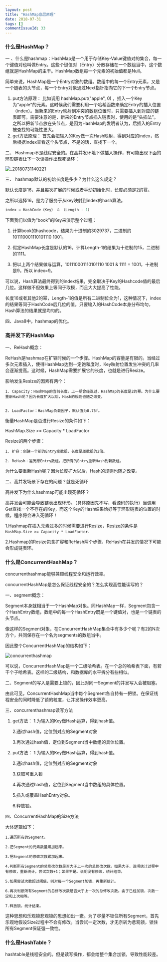```yaml
---
layout: post
title: "HashMap底层原理"
date: 2018-07-31
tags: []
commentIssueId: 33
---
```


### 什么是HashMap？

一 、什么是hashmap：HashMap是一个用于存储Key-Value键值对的集合，每一个键值对也叫做Entry。这些个键值对（Entry）分散存储在一个数组当中，这个数组就是HashMap的主干。HashMap数组每一个元素的初始值都是Null。

简单来说，HashMap是一个Entry对象的数组。数组中的每一个Entry元素，又是一个链表的头节点，每一个Entry对象通过Next指针指向它的下一个Entry节点。

1. put方法原理：
    比如调用 hashMap.put("apple", 0) ，插入一个Key为“apple"的元素。这时候我们需要利用一个哈希函数来确定Entry的插入位置（index）。当新来的Entry映射到冲突的数组位置时，只需要插入到对应的链表即可。需要注意的是，新来的Entry节点插入链表时，使用的是“头插法”。之所以把新节点放在头节点，是因为HashMap的发明者认为，后插入的Entry被查找的可能性更大。
2. get方法原理：
    首先会把输入的Key做一次Hash映射，得到对应的index，然后根据index查看这个头节点，不是的话，查找下一个。

二、 Hashmap不是线程安全的。在高并发环境下做插入操作，有可能出现下面的环形链表让下一次读操作出现死循环：

![_20180731140221](https://user-images.githubusercontent.com/20008525/43440632-9a1ad608-94ca-11e8-9c43-026f16146226.png)

三、 hashmap默认的初始长度是多少？为什么这么规定？

默认长度是16，并且每次扩展的时候或者手动初始化时，长度必须是2的幂。

之所以选择16，是为了服务于从key映射到index的hash算法。
```java
index = HashCode（Key） & （Length - 1）
```
下面我们以值为“book”的Key来演示整个过程：

1. 计算book的hashcode，结果为十进制的3029737，二进制的101110001110101110 1001。

2. 假定HashMap长度是默认的16，计算Length-1的结果为十进制的15，二进制的1111。

3. 把以上两个结果做与运算，101110001110101110 1001 & 1111 = 1001，十进制是9，所以 index=9。

可以说，Hash算法最终得到的index结果，完全取决于Key的Hashcode值的最后几位。这样做不但效果上等同于取模，而且大大提高了性能。

长度16或者其他2的幂，Length-1的值是所有二进制位全为1，这种情况下，index的结果等同于HashCode后几位的值。只要输入的HashCode本身分布均匀，Hash算法的结果就是均匀的。

四、Java8中，hashmap的优化。

### 高并发下的HashMap

一、ReHash概念：  

ReHash是hashmap在扩容时候的一个步骤。HashMap的容量是有限的。当经过多次元素插入，使得HashMap达到一定饱和度时，Key映射位置发生冲突的几率会逐渐提高。这时候，HashMap需要扩展它的长度，也就是进行Resize。

影响发生Resize的因素有两个：

    1. Capacity：HashMap的当前长度。上一期曾经说过，HashMap的长度是2的幂。为什么要重新Hash呢？因为长度扩大以后，Hash的规则也随之改变。


    2. LoadFactor：HashMap负载因子，默认值为0.75f。

衡量HashMap是否进行Resize的条件如下：

HashMap.Size >= Capacity * LoadFactor

Resize的两个步骤：

    1. 扩容：创建一个新的Entry空数组，长度是原数组的2倍。

    2. ReHash：遍历原Entry数组，把所有的Entry重新Hash到新数组。


为什么要重新Hash呢？因为长度扩大以后，Hash的规则也随之改变。


二、高并发场景下存在的问题？就是死循环

高并发下为什么hashmap可能出现死循环？

高并发会可能会导致链表出现环形。（具体原因先不写，看源码的执行）当调用Get查找一个不存在的Key，而这个Key的Hash结果恰好等于环形链表的位置的时候，程序将会进入死循环！

1.Hashmap在插入元素过多的时候需要进行Resize，Resize的条件是`HashMap.Size >= Capacity * LoadFactor`.

2.Hashmap的Resize包含扩容和ReHash两个步骤，ReHash在并发的情况下可能会形成链表环。

### 什么是ConcurrentHashMap？

concurrenthashmap能够兼顾线程安全和运行效率。

concurrentHashMap是怎么保证线程安全的？怎么实现高性能读写的？

一、segment概念：

Segment本身就相当于一个HashMap对象。同HashMap一样，Segment包含一个HashEntry数组，数组中的每一个HashEntry既是一个键值对，也是一个链表的头节点。

像这样的Segment对象，在ConcurrentHashMap集合中有多少个呢？有2的N次方个，共同保存在一个名为segments的数组当中。

因此整个ConcurrentHashMap的结构如下：

![concurrenthashmap](https://user-images.githubusercontent.com/20008525/43448566-e915768a-94e0-11e8-8a2e-f1ed1940e202.png)

可以说，ConcurrentHashMap是一个二级哈希表。在一个总的哈希表下面，有若干个子哈希表。这样的二级结构，和数据库的水平拆分有些相似。

二、Segment的写入是需要上锁的，因此对同一Segment的并发写入会被阻塞。

由此可见，ConcurrentHashMap当中每个Segment各自持有一把锁。在保证线程安全的同时降低了锁的粒度，让并发操作效率更高。

三、concurrenthashmap读写方法

1. get方法：
    1.为输入的Key做Hash运算，得到hash值。

    2.通过hash值，定位到对应的Segment对象

    3.再次通过hash值，定位到Segment当中数组的具体位置。

2. put方法：
    1.为输入的Key做Hash运算，得到hash值。

    2.通过hash值，定位到对应的Segment对象

    3.获取可重入锁

    4.再次通过hash值，定位到Segment当中数组的具体位置。

    5.插入或覆盖HashEntry对象。

    6.释放锁。

四、ConcurrentHashMap的Size方法

大体逻辑如下：

    1.遍历所有的Segment。

    2.把Segment的元素数量累加起来。

    3.把Segment的修改次数累加起来。

    4.判断所有Segment的总修改次数是否大于上一次的总修改次数。如果大于，说明统计过程中有修改，重新统计，尝试次数+1；如果不是。说明没有修改，统计结束。

    5.如果尝试次数超过阈值，则对每一个Segment加锁，再重新统计。

    6.再次判断所有Segment的总修改次数是否大于上一次的总修改次数。由于已经加锁，次数一定和上次相等。

    7.释放锁，统计结束。

这种思想和乐观锁悲观锁的思想如出一辙。为了尽量不锁住所有Segment，首先乐观地假设Size过程中不会有修改。当尝试一定次数，才无奈转为悲观锁，锁住所有Segment保证强一致性。

### 什么是HashTable？

hashtable是线程安全的。但是读写操作，都会给整个集合加锁，导致性能较差。